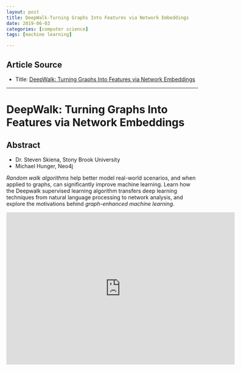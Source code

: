 ```yaml
---
layout: post
title: DeepWalk-Turning Graphs Into Features via Network Embeddings
date: 2019-06-03
categories: [computer science]
tags: [machine learning]

---
```


## Article Source
* Title: [DeepWalk: Turning Graphs Into Features via Network Embeddings](https://www.youtube.com/watch?v=aZNtHJwfIVg)

---


# DeepWalk: Turning Graphs Into Features via Network Embeddings

## Abstract

* Dr. Steven Skiena, Stony Brook University
* Michael Hunger, Neo4j

*Random walk algorithms* help better model real-world scenarios, and when applied to graphs, can significantly improve machine learning. Learn how the Deepwalk supervised learning algorithm transfers deep learning techniques from natural language processing to network analysis, and explore the motivations behind *graph-enhanced machine learning*.

<iframe width="600" height="400" src="https://www.youtube.com/embed/aZNtHJwfIVg" frameborder="0" allow="accelerometer; autoplay; encrypted-media; gyroscope; picture-in-picture" allowfullscreen></iframe>
